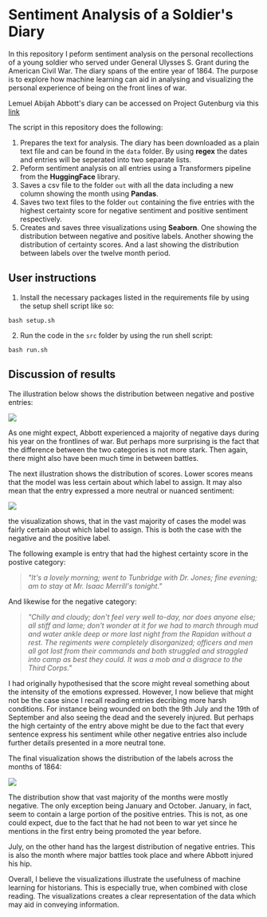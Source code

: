 # Sentiment Analysis of a Soldier's Diary

In this repository I peform sentiment analysis on the personal recollections of a young soldier who served under General Ulysses S. Grant during the American Civil War. The diary spans of the entire year of 1864. The purpose is to explore how machine learning can aid in analysing and visualizing the personal experience of being on the front lines of war.  

Lemuel Abijah Abbott's diary can be accessed on Project Gutenburg via this [link](https://www.gutenberg.org/ebooks/47332)

The script in this repository does the following: 
1. Prepares the text for analysis. The diary has been downloaded as a plain text file and can be found in the ```data``` folder. By using **regex** the dates and entries will be seperated into two separate lists.
2. Peform sentiment analysis on all entries using a Transformers pipeline from the **HuggingFace** library.
3. Saves a csv file to the folder ```out``` with all the data including a new column showing the month using **Pandas**.
4. Saves two text files to the folder ```out``` containing the five entries with the highest certainty score for negative sentiment and positive sentiment respectively. 
5. Creates and saves three visualizations using **Seaborn**. One showing the distribution between negative and positive labels. Another showing the distribution of certainty scores. And a last showing the distribution between labels over the twelve month period.

## User instructions

1. Install the necessary packages listed in the requirements file by using the setup shell script like so:

```bash setup.sh```

2. Run the code in the ```src``` folder by using the run shell script:

```bash run.sh```

## Discussion of results

The illustration below shows the distribution between negative and postive entries: 

![](visualizations/dis_label.png)

As one might expect, Abbott experienced a majority of negative days during his year on the frontlines of war. But perhaps more surprising is the fact that the difference between the two categories is not more stark. Then again, there might also have been much time in between battles.

The next illustration shows the distribution of scores. Lower scores means that the model was less certain about which label to assign. It may also mean that the entry expressed a more neutral or nuanced sentiment: 

![](visualizations/score.png)

the visualization shows, that in the vast majority of cases the model was fairly certain about which label to assign. This is both the case with the negative and the positive label.

The following example is entry that had the highest certainty score in the postive category: 

> *"It's a lovely morning; went to Tunbridge with Dr. Jones; fine evening; am to stay at Mr. Isaac Merrill's tonight."*

And likewise for the negative category: 

> *"Chilly and cloudy; don't feel very well to-day, nor does anyone else; all stiff and lame; don't wonder at it for we had to march through mud and water ankle deep or more last night from the Rapidan without a rest. The regiments were completely disorganized; officers and men all got lost from their commands and both struggled and straggled into camp as best they could. It was a mob and a disgrace to the Third Corps."*

I had originally hypothesised that the score might reveal something about the intensity of the emotions expressed. However, I now believe that might not be the case since I recall reading entries decribing more harsh conditions. For instance being wounded on both the 9th July and the 19th of September and also seeing the dead and the severely injured. But perhaps the high certainty of the entry above might be due to the fact that every sentence express his sentiment while other negative entries also include further details presented in a more neutral tone.

The final visualization shows the distribution of the labels across the months of 1864:

![](visualizations/dis_month.png)

The distribution show that vast majority of the months were mostly negative. The only exception being January and October. January, in fact, seem to contain a large portion of the positive entries. This is not, as one could expect, due to the fact that he had not been to war yet since he mentions in the first entry being promoted the year before. 

July, on the other hand has the largest distribution of negative entries. This is also the month where major battles took place and where Abbott injured his hip.

Overall, I believe the visualizations illustrate the usefulness of machine learning for historians. This is especially true, when combined with close reading. The visualizations creates a clear representation of the data which may aid in conveying information. 





